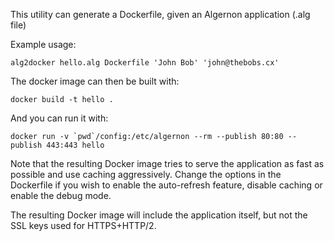 This utility can generate a Dockerfile, given an Algernon application (.alg file)

Example usage:

    alg2docker hello.alg Dockerfile 'John Bob' 'john@thebobs.cx'

The docker image can then be built with:

    docker build -t hello .

And you can run it with:

    docker run -v `pwd`/config:/etc/algernon --rm --publish 80:80 --publish 443:443 hello

Note that the resulting Docker image tries to serve the application as fast as possible and use caching aggressively. Change the options in the Dockerfile if you wish to enable the auto-refresh feature, disable caching or enable the debug mode.

The resulting Docker image will include the application itself, but not the SSL keys used for HTTPS+HTTP/2.
